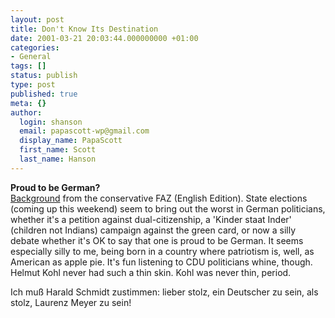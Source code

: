 ```yaml
---
layout: post
title: Don't Know Its Destination
date: 2001-03-21 20:03:44.000000000 +01:00
categories:
- General
tags: []
status: publish
type: post
published: true
meta: {}
author:
  login: shanson
  email: papascott-wp@gmail.com
  display_name: PapaScott
  first_name: Scott
  last_name: Hanson
---
```

<p><b>Proud to be German?</b><br />
<a href="http://www.faz.com/IN/INtemplates/eFAZ/docmain.asp?rub=&#123;B1311FCC-FBFB-11D2-B228-00105A9CAF88&#125;&doc=&#123;D9E673E0-1D33-11D5-A3B5-009027BA22E4&#125;">Background</a> from the conservative FAZ (English Edition).  State elections (coming up this weekend) seem to bring out the worst in German politicians, whether it's a petition against dual-citizenship, a 'Kinder staat Inder' (children not Indians) campaign against the green card, or now a silly debate whether it's OK to say that one is proud to be German. It seems especially silly to me, being born in a country where patriotism is, well, as American as apple pie. It's fun listening to CDU politicians whine, though. Helmut Kohl never had such a thin skin. Kohl was never thin, period.</p>
<p>Ich muß Harald Schmidt zustimmen: lieber stolz, ein Deutscher zu sein, als stolz, Laurenz Meyer zu sein!</p>
